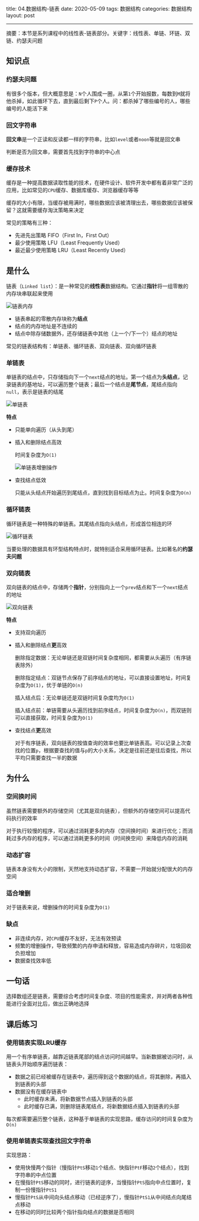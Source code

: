 title: 04.数据结构-链表
date: 2020-05-09
tags: 数据结构
categories: 数据结构
layout: post

------

摘要：本节是系列课程中的线性表-链表部分。关键字：线性表、单链、环链、双链、约瑟夫问题

<!-- more -->

## 知识点

### 约瑟夫问题

有很多个版本，但大概意思是：`N`个人围成一圈，从第`1`个开始报数，每数到`M`就将他杀掉，如此循环下去，直到最后剩下`P`个人。问：都杀掉了哪些编号的人，哪些编号的人能活下来

### 回文字符串

**回文串**是一个正读和反读都一样的字符串，比如`level`或者`noon`等就是回文串

判断是否为回文串，需要首先找到字符串的中心点

### 缓存技术

缓存是一种提高数据读取性能的技术，在硬件设计、软件开发中都有着非常广泛的应用，比如常见的`CPU`缓存、数据库缓存、浏览器缓存等等

缓存的大小有限，当缓存被用满时，哪些数据应该被清理出去，哪些数据应该被保留？这就需要缓存淘汰策略来决定

常见的策略有三种：

- 先进先出策略 FIFO（First In，First Out）
- 最少使用策略 LFU（Least Frequently Used）
- 最近最少使用策略 LRU（Least Recently Used）

## 是什么

链表（`Linked list`）：是一种常见的**线性表**数据结构。它通过**指针**将一组零散的内存块串联起来使用

![链表内存](./assets/d5d5bee4be28326ba3c28373808a62cd.jpg)

- 链表串起的零散内存块称为**结点**
- 结点的内存地址是不连续的
- 结点中除存储数据外，还存储链表中其他（上一个/下一个）结点的地址

常见的链表结构有：单链表、循环链表、双向链表、双向循环链表

### 单链表

单链表的结点中，只存储指向下一个`next`结点的地址。第一个结点为**头结点**，记录链表的基地址，可以遍历整个链表；最后一个结点是**尾节点**，尾结点指向`null`，表示是链表的结尾

![单链表](./assets/b93e7ade9bb927baad1348d9a806ddeb.jpg)

**特点**

- 只能单向遍历（从头到尾）

- 插入和删除结点高效

  时间复杂度为`O(1)`

  ![单链表增删操作](./assets/452e943788bdeea462d364389bd08a17.jpg)

- 查找结点低效

  只能从头结点开始遍历到尾结点，直到找到目标结点为止。时间复杂度为`O(n)`

### 循环链表

循环链表是一种特殊的单链表。其尾结点指向头结点，形成首位相连的环

![循环链表](./assets/86cb7dc331ea958b0a108b911f38d155.jpg)

当要处理的数据具有环型结构特点时，就特别适合采用循环链表。比如著名的**约瑟夫问题**

### 双向链表

双向链表的结点中，存储两个**指针**，分别指向上一个`prev`结点和下一个`next`结点的地址

![双向链表](./assets/cbc8ab20276e2f9312030c313a9ef70b.jpg)

**特点**

- 支持双向遍历

- 插入和删除结点**更**高效

  删除指定数据：无论单链还是双链时间复杂度相同，都需要从头遍历（有序链表除外）

  删除指定结点：双链节点保存了前序结点的地址，可以直接设置地址，时间复杂度为`O(1)`，优于单链的`O(n)`

  插入结点后：无论单链还是双链时间复杂度均为`O(1)`

  插入结点前：单链需要从头遍历找到前序结点，时间复杂度为`O(n)`，而双链则可以直接获取，时间复杂度为`O(1)`

- 查找结点**更**高效

  对于有序链表，双向链表的按值查询的效率也要比单链表高。可以记录上次查找的位置`p`，根据要查找的值与`p`的大小关系，决定是往前还是往后查找，所以平均只需要查找一半的数据

## 为什么

### 空间换时间

虽然链表需要额外的存储空间（尤其是双向链表），但额外的存储空间可以提高代码执行的效率

对于执行较慢的程序，可以通过消耗更多的内存（空间换时间）来进行优化；而消耗过多内存的程序，可以通过消耗更多的时间（时间换空间）来降低内存的消耗

### 动态扩容

链表本身没有大小的限制，天然地支持动态扩容，不需要一开始就分配很大的内存空间

### 适合增删

对于链表来说，增删操作的时间复杂度为`O(1)`

### 缺点

- 非连续内存，对`CPU`缓存不友好，无法有效预读
- 频繁的增删操作，导致频繁的内存申请和释放，容易造成内存碎片，垃圾回收负担增加
- 数据查找效率低

## 一句话

选择数组还是链表，需要综合考虑时间复杂度、项目的性能需求，并对两者各种性能进行全面对比后，做出正确地选择

## 课后练习

### 使用链表实现LRU缓存

用一个有序单链表，越靠近链表尾部的结点访问时间越早。当新数据被访问时，从链表头开始顺序遍历链表：

- 数据之前已经被缓存在链表中，遍历得到这个数据的结点，将其删除，再插入到链表的头部
- 数据没有在缓存链表中
  - 此时缓存未满，将新数据节点插入到链表的头部
  - 此时缓存已满，则删除链表尾结点，将新数据结点插入到链表的头部

每次都需要遍历整个链表，这种基于单链表的实现思路，缓存访问的时间复杂度为`O(n)`

### 使用单链表实现查找回文字符串

实现思路：

- 使用快慢两个指针（慢指针`PtS`移动`1`个结点、快指针`PtF`移动`2`个结点），找到字符串的中点位置
- 在慢指针`PtS`移动的同时，进行链表的逆序，当慢指针`PtS`指向中点位置时，复制一份慢指针`PtS1`
- 慢指针`PtS`从中间向头结点移动（已经逆序了），慢指针`PtS1`从中间结点向尾结点移动
- 在移动的同时比较两个指针指向结点的数据是否相同